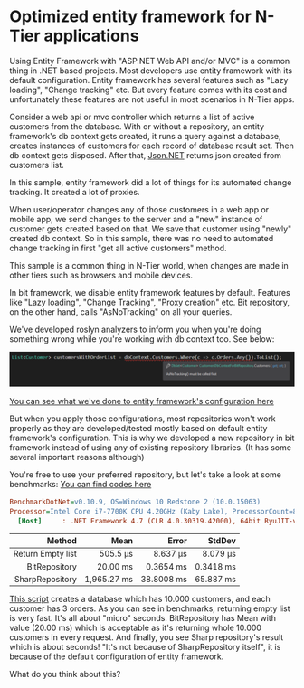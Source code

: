 # Optimized entity framework for N-Tier applications

Using Entity Framework with "ASP.NET Web API and/or MVC" is a common thing in .NET based projects. Most developers use entity framework with its default configuration. Entity framework has several features such as "Lazy loading", "Change tracking" etc. But every feature comes with its cost and unfortunately these features are not useful in most scenarios in N-Tier apps.

Consider a web api or mvc controller which returns a list of active customers from the database. With or without a repository, an entity framework's db context gets created, it runs a query against a database, creates instances of customers for each record of database result set. Then db context gets disposed. After that, [Json.NET](http://www.newtonsoft.com/json) returns json created from customers list.

In this sample, entity framework did a lot of things for its automated change tracking. It created a lot of proxies.

When user/operator changes any of those customers in a web app or mobile app, we send changes to the server and a "new" instance of customer gets created based on that. We save that customer using "newly" created db context. So in this sample, there was no need to automated change tracking in first "get all active customers" method.

This sample is a common thing in N-Tier world, when changes are made in other tiers such as browsers and mobile devices.

In bit framework, we disable entity framework features by default. Features like "Lazy loading", "Change Tracking", "Proxy creation" etc. Bit repository, on the other hand, calls "AsNoTracking" on all your queries.

We've developed roslyn analyzers to inform you when you're doing something wrong while you're working with db context too. See below:

![](/assets/EntityFrameworkAsNoTrackingRoslynAnalyzer.PNG)

[You can see what we've done to entity framework's configuration here](https://github.com/bit-foundation/bit-framework/blob/master/src/Server/Bit.Data.EntityFramework/Implementations/EfDbContextBase.cs#L37-L42)

But when you apply those configurations, most repositories won't work properly as they are developed/tested mostly based on default entity framework's configuration. This is why we developed a new repository in bit framework instead of using any of existing repository libraries. (It has some several important reasons although)

You're free to use your preferred repository, but let's take a look at some benchmarks: [You can find codes here](https://github.com/bit-foundation/bit-framework/tree/master/docs/src/EntityFrameworkOptimizedForNTierScenarios)

``` ini
BenchmarkDotNet=v0.10.9, OS=Windows 10 Redstone 2 (10.0.15063)
Processor=Intel Core i7-7700K CPU 4.20GHz (Kaby Lake), ProcessorCount=8
  [Host]     : .NET Framework 4.7 (CLR 4.0.30319.42000), 64bit RyuJIT-v4.7.2101.1
```

 | Method             | Mean        | Error      | StdDev    |
 |-------------------:|------------:|-----------:|----------:|
 | Return Empty list  | 505.5 μs    | 8.637 μs   | 8.079 μs  |
 | BitRepository      | 20.00 ms    | 0.3654 ms  | 0.3418 ms |
 | SharpRepository    | 1,965.27 ms | 38.8008 ms | 65.887 ms |

 
 [This script](https://github.com/bit-foundation/bit-framework/blob/master/docs/src/EntityFrameworkOptimizedForNTierScenarios/EntityFrameworkOptimizedForNTierScenarios/CreateTestDatabaseScript.sql) creates a database which has 10.000 customers, and each customer has 3 orders. As you can see in benchmarks, returning empty list is very fast. It's all about "micro" seconds. BitRepository has Mean with value (20.00 ms) which is acceptable as it's returning whole 10.000 customers in every request. And finally, you see Sharp repository's result which is about seconds! "It's not because of SharpRepository itself", it is because of the default configuration of entity framework.

What do you think about this?
